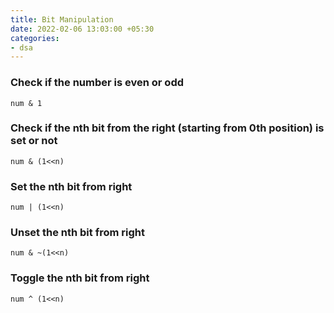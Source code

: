 ```yaml
---
title: Bit Manipulation
date: 2022-02-06 13:03:00 +05:30
categories:
- dsa
---
```


### Check if the number is even or odd

`num & 1`

### Check if the nth bit from the right (starting from 0th position) is set or not

`num & (1<<n)`

### Set the nth bit from right

`num | (1<<n)`

### Unset the nth bit from right

`num & ~(1<<n)`

### Toggle the nth bit from right

`num ^ (1<<n)`
